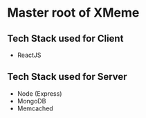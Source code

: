 # Master root of XMeme

## Tech Stack used for Client
 - ReactJS

## Tech Stack used for Server
 - Node (Express)
 - MongoDB
 - Memcached

